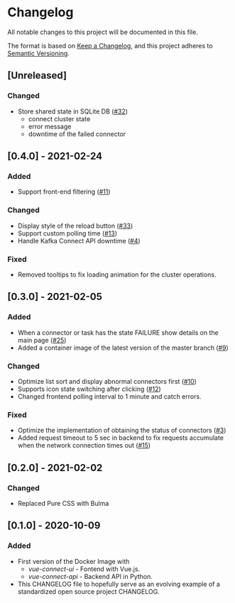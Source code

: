 # Changelog

All notable changes to this project will be documented in this file.

The format is based on [Keep a Changelog](https://keepachangelog.com/en/1.0.0/),
and this project adheres to [Semantic Versioning](https://semver.org/spec/v2.0.0.html).

## [Unreleased]

### Changed

- Store shared state in SQLite DB ([#32][i32])
  - connect cluster state
  - error message
  - downtime of the failed connector

[i32]: https://github.com/rueedlinger/vue-connect/issues/32

## [0.4.0] - 2021-02-24

### Added

- Support front-end filtering ([#11][i11])

### Changed

- Display style of the reload button ([#33][i33])
- Support custom polling time ([#13][i13])
- Handle Kafka Connect API downtime ([#4][i4])

[i4]: https://github.com/rueedlinger/vue-connect/issues/4
[i11]: https://github.com/rueedlinger/vue-connect/issues/11
[i13]: https://github.com/rueedlinger/vue-connect/issues/13
[i33]: https://github.com/rueedlinger/vue-connect/issues/33

### Fixed

- Removed tooltips to fix loading animation for the cluster operations.

## [0.3.0] - 2021-02-05

### Added

- When a connector or task has the state FAILURE show details on the main page ([#25][i25])
- Added a container image of the latest version of the master branch ([#9][i9])

[i9]: https://github.com/rueedlinger/vue-connect/issues/9
[i25]: https://github.com/rueedlinger/vue-connect/issues/25

### Changed

- Optimize list sort and display abnormal connectors first ([#10][i10])
- Supports icon state switching after clicking ([#12][i12])
- Changed frontend polling interval to 1 minute and catch errors.

[i10]: https://github.com/rueedlinger/vue-connect/issues/10
[i12]: https://github.com/rueedlinger/vue-connect/issues/12
[i15]: https://github.com/rueedlinger/vue-connect/issues/15

### Fixed

- Optimize the implementation of obtaining the status of connectors ([#3][i3])
- Added request timeout to 5 sec in backend to fix requests accumulate when the network connection times out ([#15][i15])

[i3]: https://github.com/rueedlinger/vue-connect/issues/3

## [0.2.0] - 2021-02-02

### Changed

- Replaced Pure CSS with Bulma

## [0.1.0] - 2020-10-09

### Added

- First version of the Docker Image with
  - _vue-connect-ui_ - Fontend with Vue.js.
  - _vue-connect-api_ - Backend API in Python.
- This CHANGELOG file to hopefully serve as an evolving example of a
  standardized open source project CHANGELOG.

